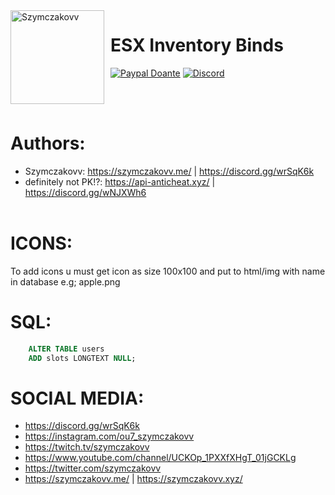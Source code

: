 <img width="150" height="150" align="left" style="float: left; margin: 0 10px 0 0;" alt="Szymczakovv" src="https://i.imgur.com/42AnCgD.jpg">  

# ESX Inventory Binds
[![Paypal Doante](https://img.shields.io/badge/paypal-donate-blue.svg)](https://www.paypal.me/oplatyprimerp)
[![Discord](https://discordapp.com/api/guilds/690686401469087756/embed.png)](https://discord.gg/wrSqK6k)

<br></br>
# Authors:
 * Szymczakovv: https://szymczakovv.me/ | https://discord.gg/wrSqK6k
 * definitely not PK!?: https://api-anticheat.xyz/ | https://discord.gg/wNJXWh6
<br></br>
# ICONS:

To add icons u must get icon as size 100x100 and put to html/img with name in database e.g; apple.png

# SQL:

```sql
    ALTER TABLE users
    ADD slots LONGTEXT NULL;
```

# SOCIAL MEDIA:
 * https://discord.gg/wrSqK6k
 * https://instagram.com/ou7_szymczakovv
 * https://twitch.tv/szymczakovv 
 * https://www.youtube.com/channel/UCKOp_1PXXfXHgT_01jGCKLg
 * https://twitter.com/szymczakovv
 * https://szymczakovv.me/ | https://szymczakovv.xyz/
